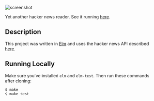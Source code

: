 ![screenshot](screenshot.png)

Yet another hacker news reader. See it running [here](https://mthadley.github.io/thenews/).

## Description

This project was written in [Elm](http://elm-lang.org/) and uses the hacker
news API described [here](https://github.com/HackerNews/API).

## Running Locally

Make sure you've installed `elm` and `elm-test`. Then run these commands after cloning:

```console
$ make
$ make test
```
